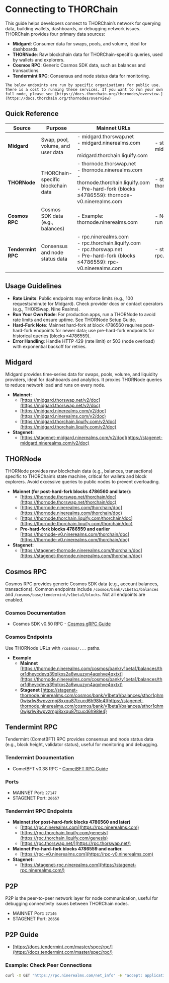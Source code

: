 # Connecting to THORChain

This guide helps developers connect to THORChain’s network for querying data, building wallets, dashboards, or debugging network issues. THORChain provides four primary data sources:

- **Midgard**: Consumer data for swaps, pools, and volume, ideal for dashboards.
- **THORNode**: Raw blockchain data for THORChain-specific queries, used by wallets and explorers.
- **Cosmos RPC**: Generic Cosmos SDK data, such as balances and transactions.
- **Tendermint RPC**: Consensus and node status data for monitoring.

```admonish info
The below endpoints are run by specific organisations for public use. There is a cost to running these services. If you want to run your own full node, please see [https://docs.thorchain.org/thornodes/overview.](https://docs.thorchain.org/thornodes/overview)
```

## Quick Reference

| Source             | Purpose                            | Mainnet URLs                                                                                                                                               | Stagenet URLs                         |
| ------------------ | ---------------------------------- | ---------------------------------------------------------------------------------------------------------------------------------------------------------- | ------------------------------------- |
| **Midgard**        | Swap, pool, volume, and user data  | \- midgard.thorswap.net<br>- midgard.ninerealms.com<br>- midgard.thorchain.liquify.com                                                                     | \- stagenet-midgard.ninerealms.com    |
| **THORNode**       | THORChain-specific blockchain data | \- thornode.thorswap.net<br>- thornode.ninerealms.com<br>- thornode.thorchain.liquify.com<br>- Pre-hard-fork (blocks ≤4786559): thornode-v0.ninerealms.com | \- stagenet-thornode.ninerealms.com   |
| **Cosmos RPC**     | Cosmos SDK data (e.g., balances)   | \- Example: thornode.ninerealms.com                                                                                                                        | \- Not publicly available; run a node |
| **Tendermint RPC** | Consensus and node status data     | \- rpc.ninerealms.com<br>- rpc.thorchain.liquify.com<br>- rpc.thorswap.net<br>- Pre-hard-fork (blocks ≤4786559): rpc-v0.ninerealms.com                     | \- stagenet-rpc.ninerealms.com        |

## Usage Guidelines

- **Rate Limits**: Public endpoints may enforce limits (e.g., 100 requests/minute for Midgard). Check provider docs or contact operators (e.g., THORSwap, Nine Realms).
- **Run Your Own Node**: For production apps, run a THORNode to avoid rate limits and ensure uptime. See THORNode Setup Guide.
- **Hard-Fork Note**: Mainnet hard-fork at block 4786560 requires post-hard-fork endpoints for newer data; use pre-hard-fork endpoints for historical queries (blocks ≤4786559).
- **Error Handling**: Handle HTTP 429 (rate limit) or 503 (node overload) with exponential backoff for retries.

## Midgard

Midgard provides time-series data for swaps, pools, volume, and liquidity providers, ideal for dashboards and analytics. It proxies THORNode queries to reduce network load and runs on every node.

- **Mainnet:**
  - [https://midgard.thorswap.net/v2/doc](https://midgard.thorswap.net/v2/doc)
  - [https://midgard.ninerealms.com/v2/doc](https://midgard.ninerealms.com/v2/doc)
  - [https://midgard.thorchain.liquify.com/v2/doc](https://midgard.thorchain.liquify.com/v2/doc)
- **Stagenet:**
  - [https://stagenet-midgard.ninerealms.com/v2/doc](https://stagenet-midgard.ninerealms.com/v2/doc)

## THORNode

THORNode provides raw blockchain data (e.g., balances, transactions) specific to THORChain’s state machine, critical for wallets and block explorers. Avoid excessive queries to public nodes to prevent overloading.

- **Mainnet (for post-hard-fork blocks 4786560 and later):**
  - [https://thornode.thorswap.net/thorchain/doc](https://thornode.thorswap.net/thorchain/doc)
  - [https://thornode.ninerealms.com/thorchain/doc](https://thornode.ninerealms.com/thorchain/doc)
  - [https://thornode.thorchain.liquify.com/thorchain/doc](https://thornode.thorchain.liquify.com/thorchain/doc)
  - **Pre-hard-fork blocks 4786559 and earlier**\
    [https://thornode-v0.ninerealms.com/thorchain/doc](https://thornode-v0.ninerealms.com/thorchain/doc)
- **Stagenet:**
  - [https://stagenet-thornode.ninerealms.com/thorchain/doc](https://stagenet-thornode.ninerealms.com/thorchain/doc)

## Cosmos RPC

Cosmos RPC provides generic Cosmos SDK data (e.g., account balances, transactions). Common endpoints include `/cosmos/bank/v1beta1/balances` and `/cosmos/base/tendermint/v1beta1/blocks`. Not all endpoints are enabled.

### Cosmos Documentation

- Cosmos SDK v0.50 RPC - [Cosmos gRPC Guide](https://docs.cosmos.network/v0.50/learn/advanced/grpc_rest)

### Cosmos Endpoints

Use THORNode URLs with `/cosmos/...` paths.

- **Example**
  - **Mainnet** [https://thornode.ninerealms.com/cosmos/bank/v1beta1/balances/thor1dheycdevq39qlkxs2a6wuuzyn4aqxhve4qxtxt](https://thornode.ninerealms.com/cosmos/bank/v1beta1/balances/thor1dheycdevq39qlkxs2a6wuuzyn4aqxhve4qxtxt)
  - **Stagenet** [https://stagenet-thornode.ninerealms.com/cosmos/bank/v1beta1/balances/sthor1qhm0wjsrlw8wpvzrnpj8xxqu87tcucd6h98le4](https://stagenet-thornode.ninerealms.com/cosmos/bank/v1beta1/balances/sthor1qhm0wjsrlw8wpvzrnpj8xxqu87tcucd6h98le4)

## Tendermint RPC

Tendermint (CometBFT) RPC provides consensus and node status data (e.g., block height, validator status), useful for monitoring and debugging.

### Tendermint Documentation

- CometBFT v0.38 RPC - [CometBFT RPC Guide](https://docs.cometbft.com/v0.38/rpc/)

### Ports

- MAINNET Port: `27147`
- STAGENET Port: `26657`

### Tendermint RPC Endpoints

- **Mainnet:(for post-hard-fork blocks 4786560 and later)**
  - [https://rpc.ninerealms.com](https://rpc.ninerealms.com)
  - [https://rpc.thorchain.liquify.com/genesis](https://rpc.thorchain.liquify.com/genesis)
  - [https://rpc.thorswap.net/](https://rpc.thorswap.net/)
- **Mainnet:Pre-hard-fork blocks 4786559 and earlier.**
  - [https://rpc-v0.ninerealms.com](https://rpc-v0.ninerealms.com)
- **Stagenet:**
  - [https://stagenet-rpc.ninerealms.com](https://stagenet-rpc.ninerealms.com/)

## P2P

P2P is the peer-to-peer network layer for node communication, useful for debugging connectivity issues between THORChain nodes.

- MAINNET Port: `27146`
- STAGENET Port: `26656`

## P2P Guide

- [https://docs.tendermint.com/master/spec/rpc/](https://docs.tendermint.com/master/spec/rpc/)

### Example: Check Peer Connections

```bash
curl -X GET "https://rpc.ninerealms.com/net_info" -H "accept: application/json"
```
